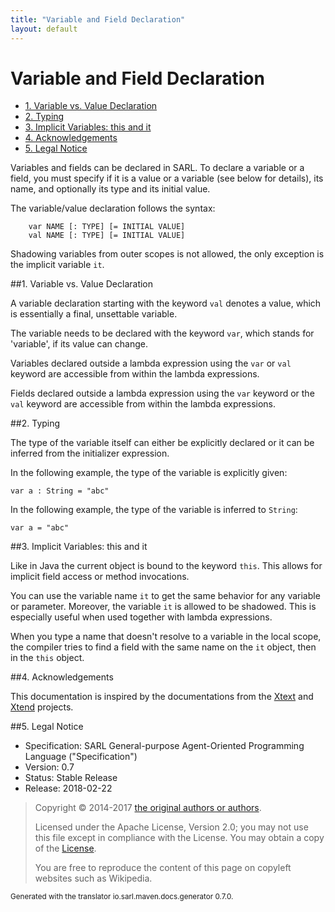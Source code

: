 ```yaml
---
title: "Variable and Field Declaration"
layout: default
---
```


# Variable and Field Declaration


<ul class="page_outline" id="page_outline">

<li><a href="#1-variable-vs-value-declaration">1. Variable vs. Value Declaration</a></li>
<li><a href="#2-typing">2. Typing</a></li>
<li><a href="#3-implicit-variables-this-and-it">3. Implicit Variables: this and it</a></li>
<li><a href="#4-acknowledgements">4. Acknowledgements</a></li>
<li><a href="#5-legal-notice">5. Legal Notice</a></li>

</ul>


Variables and fields can be declared in SARL. To declare a variable or a field, you must specify if it is a value or a
variable (see below for details), its name, and optionally its type and its initial value.

The variable/value declaration follows the syntax:

		var NAME [: TYPE] [= INITIAL VALUE]
		val NAME [: TYPE] [= INITIAL VALUE]

Shadowing variables from outer scopes is not allowed, the only exception is the implicit variable `it`.


##1. Variable vs. Value Declaration

A variable declaration starting with the keyword `val` denotes a value, which is essentially a final, unsettable variable.



The variable needs to be declared with the keyword `var`, which stands for 'variable', if its value can change.



Variables declared outside a lambda expression using the `var` or `val` keyword are accessible from within the
lambda expressions.



Fields declared outside a lambda expression using the `var` keyword or the `val` keyword are
accessible from within the lambda expressions.




##2. Typing

The type of the variable itself can either be explicitly declared or it can be inferred from the initializer expression.

In the following example, the type of the variable is explicitly given:

```sarl
var a : String = "abc"
```


In the following example, the type of the variable is inferred to `String`:

```sarl
var a = "abc"
```



##3. Implicit Variables: this and it

Like in Java the current object is bound to the keyword `this`. This allows for implicit field access or method invocations.

You can use the variable name `it` to get the same behavior for any variable or parameter.
Moreover, the variable `it` is allowed to be shadowed. This is especially useful when used together with lambda
expressions.

When you type a name that doesn't resolve to a variable in the local scope, the compiler tries to find a field
with the same name on the `it` object, then in the `this` object.



##4. Acknowledgements

This documentation is inspired by the documentations from the
[Xtext](https://www.eclipse.org/Xtext/documentation.html) and
[Xtend](https://www.eclipse.org/xtend/documentation.html) projects.

##5. Legal Notice

* Specification: SARL General-purpose Agent-Oriented Programming Language ("Specification")
* Version: 0.7
* Status: Stable Release
* Release: 2018-02-22

> Copyright &copy; 2014-2017 [the original authors or authors](http://www.sarl.io/about/index.html).
>
> Licensed under the Apache License, Version 2.0;
> you may not use this file except in compliance with the License.
> You may obtain a copy of the [License](http://www.apache.org/licenses/LICENSE-2.0).
>
> You are free to reproduce the content of this page on copyleft websites such as Wikipedia.

<small>Generated with the translator io.sarl.maven.docs.generator 0.7.0.</small>